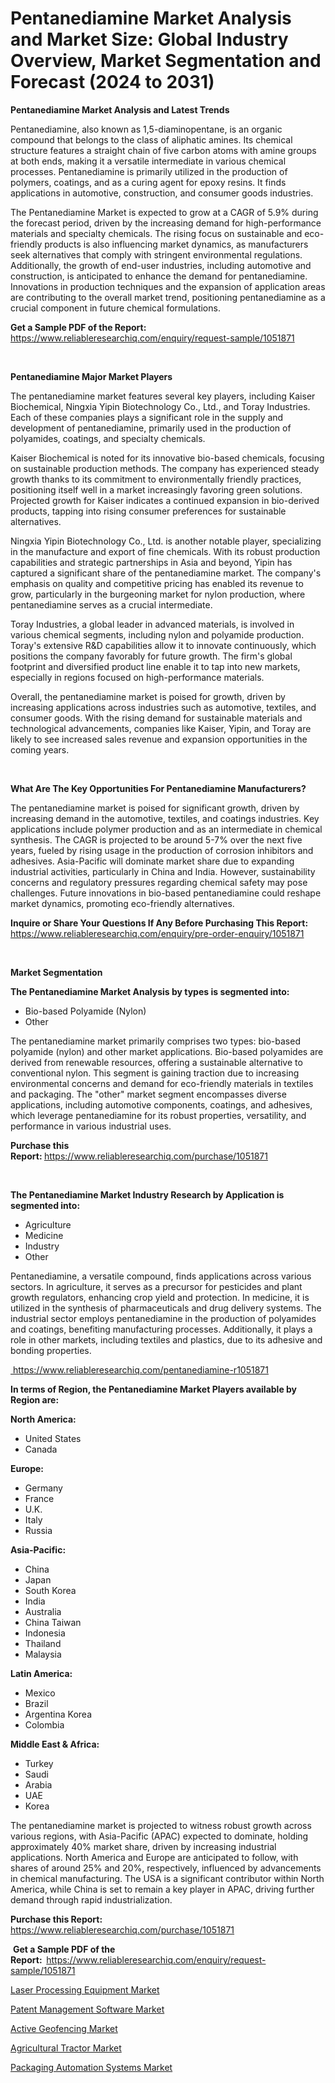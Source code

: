 <p><h1>Pentanediamine Market Analysis and Market Size: Global Industry Overview, Market Segmentation and Forecast (2024 to 2031)</h1></p><p><strong>Pentanediamine Market Analysis and Latest Trends</strong></p>
<p><p>Pentanediamine, also known as 1,5-diaminopentane, is an organic compound that belongs to the class of aliphatic amines. Its chemical structure features a straight chain of five carbon atoms with amine groups at both ends, making it a versatile intermediate in various chemical processes. Pentanediamine is primarily utilized in the production of polymers, coatings, and as a curing agent for epoxy resins. It finds applications in automotive, construction, and consumer goods industries.</p><p>The Pentanediamine Market is expected to grow at a CAGR of 5.9% during the forecast period, driven by the increasing demand for high-performance materials and specialty chemicals. The rising focus on sustainable and eco-friendly products is also influencing market dynamics, as manufacturers seek alternatives that comply with stringent environmental regulations. Additionally, the growth of end-user industries, including automotive and construction, is anticipated to enhance the demand for pentanediamine. Innovations in production techniques and the expansion of application areas are contributing to the overall market trend, positioning pentanediamine as a crucial component in future chemical formulations.</p></p>
<p><strong>Get a Sample PDF of the Report:&nbsp;</strong> <a href="https://www.reliableresearchiq.com/enquiry/request-sample/1051871?utm_campaign=1807&utm_medium=2&utm_source=Github&utm_content=ia&utm_term=24102024&utm_id=pentanediamine">https://www.reliableresearchiq.com/enquiry/request-sample/1051871</a></p>
<p>&nbsp;</p>
<p><strong>Pentanediamine Major Market Players</strong></p>
<p><p>The pentanediamine market features several key players, including Kaiser Biochemical, Ningxia Yipin Biotechnology Co., Ltd., and Toray Industries. Each of these companies plays a significant role in the supply and development of pentanediamine, primarily used in the production of polyamides, coatings, and specialty chemicals.</p><p>Kaiser Biochemical is noted for its innovative bio-based chemicals, focusing on sustainable production methods. The company has experienced steady growth thanks to its commitment to environmentally friendly practices, positioning itself well in a market increasingly favoring green solutions. Projected growth for Kaiser indicates a continued expansion in bio-derived products, tapping into rising consumer preferences for sustainable alternatives.</p><p>Ningxia Yipin Biotechnology Co., Ltd. is another notable player, specializing in the manufacture and export of fine chemicals. With its robust production capabilities and strategic partnerships in Asia and beyond, Yipin has captured a significant share of the pentanediamine market. The company's emphasis on quality and competitive pricing has enabled its revenue to grow, particularly in the burgeoning market for nylon production, where pentanediamine serves as a crucial intermediate.</p><p>Toray Industries, a global leader in advanced materials, is involved in various chemical segments, including nylon and polyamide production. Toray's extensive R&D capabilities allow it to innovate continuously, which positions the company favorably for future growth. The firm's global footprint and diversified product line enable it to tap into new markets, especially in regions focused on high-performance materials.</p><p>Overall, the pentanediamine market is poised for growth, driven by increasing applications across industries such as automotive, textiles, and consumer goods. With the rising demand for sustainable materials and technological advancements, companies like Kaiser, Yipin, and Toray are likely to see increased sales revenue and expansion opportunities in the coming years.</p></p>
<p>&nbsp;</p>
<p><strong>What Are The Key Opportunities For Pentanediamine Manufacturers?</strong></p>
<p><p>The pentanediamine market is poised for significant growth, driven by increasing demand in the automotive, textiles, and coatings industries. Key applications include polymer production and as an intermediate in chemical synthesis. The CAGR is projected to be around 5-7% over the next five years, fueled by rising usage in the production of corrosion inhibitors and adhesives. Asia-Pacific will dominate market share due to expanding industrial activities, particularly in China and India. However, sustainability concerns and regulatory pressures regarding chemical safety may pose challenges. Future innovations in bio-based pentanediamine could reshape market dynamics, promoting eco-friendly alternatives.</p></p>
<p><strong>Inquire or Share Your Questions If Any Before Purchasing This Report:</strong> <a href="https://www.reliableresearchiq.com/enquiry/pre-order-enquiry/1051871?utm_campaign=1807&utm_medium=2&utm_source=Github&utm_content=ia&utm_term=24102024&utm_id=pentanediamine">https://www.reliableresearchiq.com/enquiry/pre-order-enquiry/1051871</a></p>
<p>&nbsp;</p>
<p><strong>Market Segmentation</strong></p>
<p><strong>The Pentanediamine Market Analysis by types is segmented into:</strong></p>
<p><ul><li>Bio-based Polyamide (Nylon)</li><li>Other</li></ul></p>
<p><p>The pentanediamine market primarily comprises two types: bio-based polyamide (nylon) and other market applications. Bio-based polyamides are derived from renewable resources, offering a sustainable alternative to conventional nylon. This segment is gaining traction due to increasing environmental concerns and demand for eco-friendly materials in textiles and packaging. The "other" market segment encompasses diverse applications, including automotive components, coatings, and adhesives, which leverage pentanediamine for its robust properties, versatility, and performance in various industrial uses.</p></p>
<p><strong>Purchase this Report:&nbsp;</strong><a href="https://www.reliableresearchiq.com/purchase/1051871?utm_campaign=1807&utm_medium=2&utm_source=Github&utm_content=ia&utm_term=24102024&utm_id=pentanediamine">https://www.reliableresearchiq.com/purchase/1051871</a></p>
<p>&nbsp;</p>
<p><strong>The Pentanediamine Market Industry Research by Application is segmented into:</strong></p>
<p><ul><li>Agriculture</li><li>Medicine</li><li>Industry</li><li>Other</li></ul></p>
<p><p>Pentanediamine, a versatile compound, finds applications across various sectors. In agriculture, it serves as a precursor for pesticides and plant growth regulators, enhancing crop yield and protection. In medicine, it is utilized in the synthesis of pharmaceuticals and drug delivery systems. The industrial sector employs pentanediamine in the production of polyamides and coatings, benefiting manufacturing processes. Additionally, it plays a role in other markets, including textiles and plastics, due to its adhesive and bonding properties.</p></p>
<p><a href="https://www.reliableresearchiq.com/pentanediamine-r1051871?utm_campaign=1807&utm_medium=2&utm_source=Github&utm_content=ia&utm_term=24102024&utm_id=pentanediamine">&nbsp;https://www.reliableresearchiq.com/pentanediamine-r1051871</a></p>
<p><strong>In terms of Region, the Pentanediamine Market Players available by Region are:</strong></p>
<p>
    <p> <strong> North America: </strong>
        <ul>
            <li>United States</li>
            <li>Canada</li>
        </ul>
        </p> 
    <p> <strong> Europe: </strong>
        <ul>
            <li>Germany</li>
            <li>France</li>
            <li>U.K.</li>
            <li>Italy</li>
            <li>Russia</li>
        </ul>
        </p> 
    <p> <strong> Asia-Pacific: </strong>
        <ul>
            <li>China</li>
            <li>Japan</li>
            <li>South Korea</li>
            <li>India</li>
            <li>Australia</li>
            <li>China Taiwan</li>
            <li>Indonesia</li>
            <li>Thailand</li>
            <li>Malaysia</li>
        </ul>
        </p> 
    <p> <strong> Latin America: </strong>
        <ul>
            <li>Mexico</li>
            <li>Brazil</li>
            <li>Argentina Korea</li>
            <li>Colombia</li>
        </ul>
        </p> 
    <p> <strong> Middle East & Africa: </strong>
        <ul>
            <li>Turkey</li>
            <li>Saudi</li>
            <li>Arabia</li>
            <li>UAE</li>
            <li>Korea</li>
        </ul>
    </p>
    </p>
<p><p>The pentanediamine market is projected to witness robust growth across various regions, with Asia-Pacific (APAC) expected to dominate, holding approximately 40% market share, driven by increasing industrial applications. North America and Europe are anticipated to follow, with shares of around 25% and 20%, respectively, influenced by advancements in chemical manufacturing. The USA is a significant contributor within North America, while China is set to remain a key player in APAC, driving further demand through rapid industrialization.</p></p>
<p><strong>Purchase this Report: </strong><a href="https://www.reliableresearchiq.com/purchase/1051871?utm_campaign=1807&utm_medium=2&utm_source=Github&utm_content=ia&utm_term=24102024&utm_id=pentanediamine">https://www.reliableresearchiq.com/purchase/1051871</a></p>
<p>&nbsp;<strong>Get a Sample PDF of the Report:&nbsp;&nbsp;</strong><a href="https://www.reliableresearchiq.com/enquiry/request-sample/1051871?utm_campaign=1807&utm_medium=2&utm_source=Github&utm_content=ia&utm_term=24102024&utm_id=pentanediamine">https://www.reliableresearchiq.com/enquiry/request-sample/1051871</a></p>
<p><strong></strong></p>
<p><p><a href="https://www.linkedin.com/pulse/mapping-laser-processing-equipment-market-trends-challenges-tcimf?utm_campaign=1807&utm_medium=2&utm_source=Github&utm_content=ia&utm_term=24102024&utm_id=pentanediamine">Laser Processing Equipment Market</a></p><p><a href="https://www.linkedin.com/pulse/patent-management-software-market-segmentation-applications-ow1fc?utm_campaign=1807&utm_medium=2&utm_source=Github&utm_content=ia&utm_term=24102024&utm_id=pentanediamine">Patent Management Software Market</a></p><p><a href="https://www.linkedin.com/pulse/active-geofencing-market-evolution-future-outlook-forecasting-0dhff?utm_campaign=1807&utm_medium=2&utm_source=Github&utm_content=ia&utm_term=24102024&utm_id=pentanediamine">Active Geofencing Market</a></p><p><a href="https://www.linkedin.com/pulse/investment-opportunities-agricultural-tractor-sector-risk-analysis-7vaaf?utm_campaign=1807&utm_medium=2&utm_source=Github&utm_content=ia&utm_term=24102024&utm_id=pentanediamine">Agricultural Tractor Market</a></p><p><a href="https://www.linkedin.com/pulse/insights-packaging-automation-systems-market-size-which-expanding-frbuf?utm_campaign=1807&utm_medium=2&utm_source=Github&utm_content=ia&utm_term=24102024&utm_id=pentanediamine">Packaging Automation Systems Market</a></p></p>